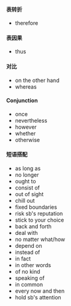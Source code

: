 #### 表转折

* therefore

#### 表因果

* thus

#### 对比

* on the other hand
* whereas

#### Conjunction

* once
* nevertheless
* however
* whether
* otherwise

#### 短语搭配

* as long as
* no longer
* ought to
* consist of
* out of sight
* chill out
* fixed boundaries
* risk sb's reputation
* stick to your choice
* back and forth
* deal with
* no matter what/how
* depend on
* instead of
* in fact
* in other words
* of no kind
* speaking of
* in common
* every now and then
* hold sb's attention

